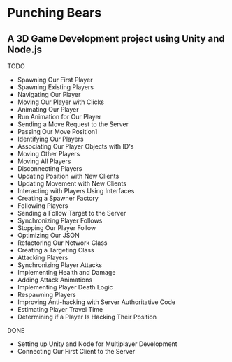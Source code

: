 # Punching Bears

## A 3D Game Development project using Unity and Node.js

TODO
- Spawning Our First Player
- Spawning Existing Players
- Navigating Our Player
- Moving Our Player with Clicks
- Animating Our Player
- Run Animation for Our Player
- Sending a Move Request to the Server
- Passing Our Move Position1
- Identifying Our Players
- Associating Our Player Objects with ID's
- Moving Other Players
- Moving All Players
- Disconnecting Players
- Updating Position with New Clients
- Updating Movement with New Clients
- Interacting with Players Using Interfaces
- Creating a Spawner Factory
- Following Players
- Sending a Follow Target to the Server
- Synchronizing Player Follows
- Stopping Our Player Follow
- Optimizing Our JSON
- Refactoring Our Network Class
- Creating a Targeting Class
- Attacking Players
- Synchronizing Player Attacks
- Implementing Health and Damage
- Adding Attack Animations
- Implementing Player Death Logic
- Respawning Players
- Improving Anti-hacking with Server Authoritative Code
- Estimating Player Travel Time
- Determining if a Player Is Hacking Their Position

DONE
- Setting up Unity and Node for Multiplayer Development
- Connecting Our First Client to the Server
